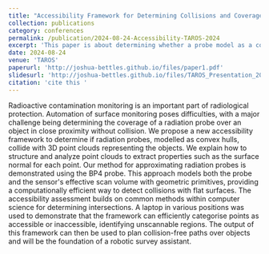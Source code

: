 ```yaml
---
title: "Accessibility Framework for Determining Collisions and Coverage for Radiation Scanning."
collection: publications
category: conferences
permalink: /publication/2024-08-24-Accessibility-TAROS-2024
excerpt: 'This paper is about determining whether a probe model as a convex hull collides with point clouds enabling the analysis of coverage and accessibility. Future work will use this to form a path planner for complete coverage'
date: 2024-08-24
venue: 'TAROS'
paperurl: 'http://joshua-bettles.github.io/files/paper1.pdf'
slidesurl: 'http://joshua-bettles.github.io/files/TAROS_Presentation_2024.pdf'
citation: 'cite this '
---
```


Radioactive contamination monitoring is an important part of radiological protection. Automation of surface monitoring poses difficulties, with a major challenge being determining the coverage of a radiation probe over an object in close proximity without collision. We propose a new accessibility framework to determine if radiation probes, modelled as convex hulls, collide with 3D point clouds representing the objects. We explain how to structure and analyze point clouds to extract properties such as the surface normal for each point. Our method for approximating radiation probes is demonstrated using the BP4 probe. This approach models both the probe and the sensor&apos;s effective scan volume with geometric primitives, providing a computationally efficient way to detect collisions with flat surfaces. The accessibility assessment builds on common methods within computer science for determining intersections. A laptop in various positions was used to demonstrate that the framework can efficiently categorise points as accessible or inaccessible, identifying unscannable regions. The output of this framework can then be used to plan collision-free paths over objects and will be the foundation of a robotic survey assistant. 
